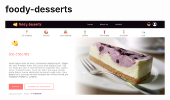 # foody-desserts

![Screenshot](https://github.com/faraazitself/foody-desserts/blob/master/screenshot.png?raw=true)
